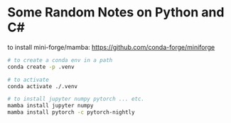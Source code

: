 # Some Random Notes on Python and C#

to install mini-forge/mamba: <https://github.com/conda-forge/miniforge>

```sh
# to create a conda env in a path
conda create -p .venv

# to activate
conda activate ./.venv

# to install jupyter numpy pytorch ... etc.
mamba install jupyter numpy
mamba install pytorch -c pytorch-nightly 
```
